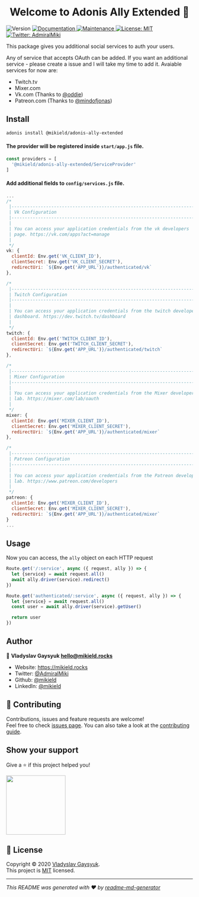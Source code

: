 <h1 align="center">Welcome to Adonis Ally Extended 👋</h1>
<p>
  <img alt="Version" src="https://img.shields.io/badge/version-0.7.1-blue.svg?cacheSeconds=2592000" />
  <a href="https://github.com/mikield/adonis-ally-extended#readme" target="_blank">
    <img alt="Documentation" src="https://img.shields.io/badge/documentation-yes-brightgreen.svg" />
  </a>
  <a href="https://github.com/mikield/adonis-ally-extended/graphs/commit-activity" target="_blank">
    <img alt="Maintenance" src="https://img.shields.io/badge/Maintained%3F-yes-green.svg" />
  </a>
  <a href="https://github.com/mikield/adonis-ally-extended/blob/master/LICENSE" target="_blank">
    <img alt="License: MIT" src="https://img.shields.io/github/license/mikield/AdonisAllyExtended" />
  </a>
  <a href="https://twitter.com/AdmiralMiki" target="_blank">
    <img alt="Twitter: AdmiralMiki" src="https://img.shields.io/twitter/follow/AdmiralMiki.svg?style=social" />
  </a>
</p>

This package gives you additional social services to auth your users.

Any of service that accepts OAuth can be added. If you want an additional service - please create a issue and I will take my time to add it.
Avaiable services for now are:
* Twitch.tv
* Mixer.com
* Vk.com (Thanks to [@oddie](https://github.com/oddie))
* Patreon.com (Thanks to [@mindofjonas](https://github.com/mindofjonas))

## Install

```sh
adonis install @mikield/adonis-ally-extended
```

#### The provider will be registered inside `start/app.js` file.

```js
const providers = [
  '@mikield/adonis-ally-extended/ServiceProvider'
]
```

#### Add additional fields to `config/services.js` file.

```js
...
/*
 |--------------------------------------------------------------------------
 | Vk Configuration
 |--------------------------------------------------------------------------
 |
 | You can access your application credentials from the vk developers
 | page. https://vk.com/apps?act=manage
 |
 */
vk: {
  clientId: Env.get('VK_CLIENT_ID'),
  clientSecret: Env.get('VK_CLIENT_SECRET'),
  redirectUri: `${Env.get('APP_URL')}/authenticated/vk`
},

/*
 |--------------------------------------------------------------------------
 | Twitch Configuration
 |--------------------------------------------------------------------------
 |
 | You can access your application credentials from the twitch developers
 | dashboard. https://dev.twitch.tv/dashboard
 |
 */
twitch: {
  clientId: Env.get('TWITCH_CLIENT_ID'),
  clientSecret: Env.get('TWITCH_CLIENT_SECRET'),
  redirectUri: `${Env.get('APP_URL')}/authenticated/twitch`
},

/*
 |--------------------------------------------------------------------------
 | Mixer Configuration
 |--------------------------------------------------------------------------
 |
 | You can access your application credentials from the Mixer developers
 | lab. https://mixer.com/lab/oauth
 |
 */
mixer: {
  clientId: Env.get('MIXER_CLIENT_ID'),
  clientSecret: Env.get('MIXER_CLIENT_SECRET'),
  redirectUri: `${Env.get('APP_URL')}/authenticated/mixer`
},

/*
 |--------------------------------------------------------------------------
 | Patreon Configuration
 |--------------------------------------------------------------------------
 |
 | You can access your application credentials from the Patreon developers
 | lab. https://www.patreon.com/developers
 |
 */
patreon: {
  clientId: Env.get('MIXER_CLIENT_ID'),
  clientSecret: Env.get('MIXER_CLIENT_SECRET'),
  redirectUri: `${Env.get('APP_URL')}/authenticated/mixer`
}
...
```


## Usage

Now you can access, the `ally` object on each HTTP request

```js
Route.get('/:service', async ({ request, ally }) => {
  let {service} = await request.all()
  await ally.driver(service).redirect()
})

Route.get('authenticated/:service', async ({ request, ally }) => {
  let {service} = await request.all()
  const user = await ally.driver(service).getUser()

  return user
})
```

## Author

👤 **Vladyslav Gaysyuk <hello@mikield.rocks>**

* Website: https://mikield.rocks
* Twitter: [@AdmiralMiki](https://twitter.com/AdmiralMiki)
* Github: [@mikield](https://github.com/mikield)
* LinkedIn: [@mikield](https://linkedin.com/in/mikield)

## 🤝 Contributing

Contributions, issues and feature requests are welcome!<br />Feel free to check [issues page](https://github.com/mikield/adonis-ally-extended/issues). You can also take a look at the [contributing guide](https://github.com/mikield/adonis-ally-extended/blob/master/CONTRIBUTING.md).

## Show your support

Give a ⭐️ if this project helped you!

<a href="https://www.patreon.com/mikield">
  <img src="https://c5.patreon.com/external/logo/become_a_patron_button@2x.png" width="160">
</a>

## 📝 License

Copyright © 2020 [Vladyslav Gaysyuk](https://github.com/mikield).<br />
This project is [MIT](https://github.com/mikield/adonis-ally-extended/blob/master/LICENSE) licensed.

***
_This README was generated with ❤️ by [readme-md-generator](https://github.com/kefranabg/readme-md-generator)_